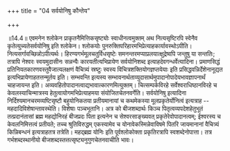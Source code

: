 +++
title = "04 सर्वयोनिषु कौन्तेय"

+++
  
  
॥14.4॥ एवमनेन श्लोकेन प्राकृतनैमित्तिकसृष्ट्योः स्वाधीनत्वमुक्तम् अथ
नित्यसृष्टिरपि स्वेनैव कृतेत्युच्यतेसर्वयोनिषु इति श्लोकेन। श्लोकयोः
पुनरुक्तिपरिहारमभिप्रेत्याहकार्यावस्थोऽपीति।
नित्यसर्गावच्छिन्नोऽपीत्यर्थः। हिरण्यगर्भमूलचतुर्विधसृष्टेः
समनन्तरमप्याप्रलयात्क्षुद्रेष्वपि जन्तुषु या सन्ततिः; तत्रापि नेश्वरः
स्वयमुदासीनः सन्नन्यैः कारयतीत्यभिप्रायेण सर्वयोनिशब्द
इत्याहदेवगन्धर्वेत्यादिना। प्रमाणसिद्धं प्रतिनियतकारणवस्तुवैजात्यलक्षणं
वैचित्र्यं स्रष्टुः स्वस्य विचित्रशक्तियोगज्ञप्तयेयाः इति
प्रसिद्धवन्निर्देशेनानूद्यत इत्यभिप्रायेणाहतत्तन्मूर्तय इति। सम्भवन्ति
इत्यस्य सम्भावनार्थताव्युदासार्थमुपादानोपादेयभावज्ञापनार्थं चाहजायन्त
इति। अव्यवहितोपादानत्वाद्यभावात्कारणमित्युक्तम्। चित्सम्पर्कविरहे
सर्वेश्वराधिष्ठानविरहे च केवलस्याचिन्मात्रस्य हेतुत्वायोगमभिप्रेत्याहमया
संयोजितचेतनवर्गेति। सर्वयोनिषु इत्यादिना निर्दिश्यमानचरमव्यष्टिसृष्टौ
बहुयोनिकतया प्रतीयमानायां च कथमेकस्या मूलप्रकृतेर्योनित्वं इत्यत्राह --
महदादिविशेषान्तावस्थेति। विशेषाः पञ्चभूतानि। अत्र को बीजशब्दार्थः किञ्च
पितृत्वव्यपदेशहेतुभूतं तत्प्रदानंतासां ब्रह्म महद्योनिरहं बीजप्रदः पिता
इत्यनेन च सेश्वरसाङ्ख्यवत् प्रकृतेरेवोपादानत्वम्; ईश्वरस्य च
केवलनिमित्तत्वं प्रतीयते; तच्च श्रुतिविरुद्धम् एकस्यामेव च
योनावेकस्मिन्नेवाविषमे पितरि जायमानानां वैचित्र्यं किन्निबन्धनं
इत्यत्राहतत्र तत्रेति। महद्ब्रह्म योनिः इति पूर्वश्लोकोक्ता
प्रकृतिरत्रापि स्वशब्देनोपात्ता। तत्र गर्भशब्दस्थानीयो
बीजशब्दस्तत्तत्सृष्ट्यनुगुणचेतनवाचीति भावः।  
  
